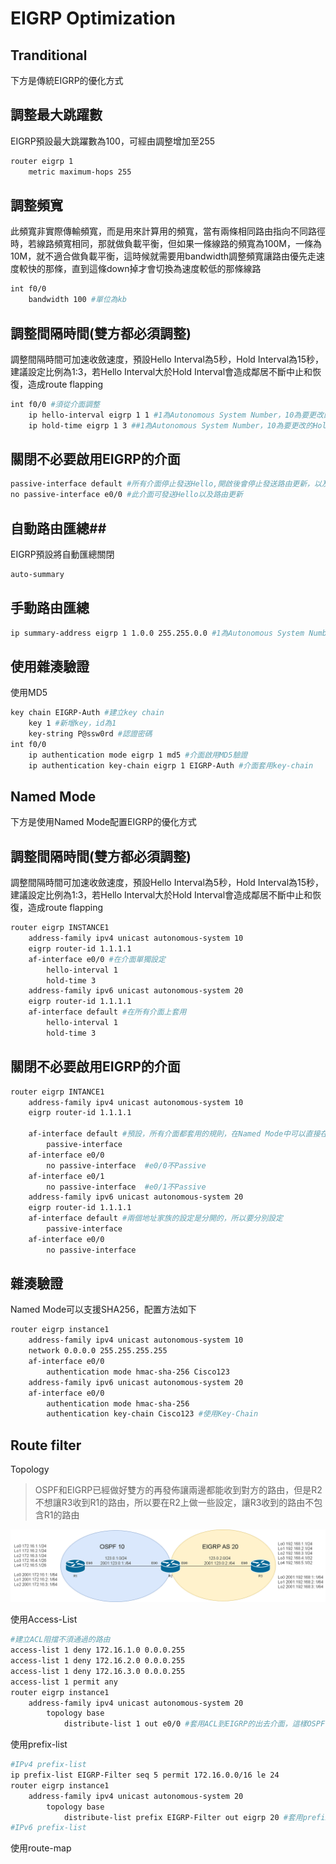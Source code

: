 # EIGRP Optimization #

## Tranditional ## 

下方是傳統EIGRP的優化方式 

## 調整最大跳躍數 ##

EIGRP預設最大跳躍數為100，可經由調整增加至255

```bash
router eigrp 1
    metric maximum-hops 255 
```

## 調整頻寬 ##

此頻寬非實際傳輸頻寬，而是用來計算用的頻寬，當有兩條相同路由指向不同路徑時，若線路頻寬相同，那就做負載平衡，但如果一條線路的頻寬為100M，一條為10M，就不適合做負載平衡，這時候就需要用bandwidth調整頻寬讓路由優先走速度較快的那條，直到這條down掉才會切換為速度較低的那條線路

```bash
int f0/0
    bandwidth 100 #單位為kb
```

## 調整間隔時間(雙方都必須調整) ##

調整間隔時間可加速收斂速度，預設Hello Interval為5秒，Hold Interval為15秒，建議設定比例為1:3，若Hello Interval大於Hold Interval會造成鄰居不斷中止和恢復，造成route flapping 

```bash
int f0/0 #須從介面調整
	ip hello-interval eigrp 1 1 #1為Autonomous System Number，10為要更改的Hello間隔
	ip hold-time eigrp 1 3 ##1為Autonomous System Number，10為要更改的Hold間隔
```

## 關閉不必要啟用EIGRP的介面 ##

```bash
passive-interface default #所有介面停止發送Hello,開啟後會停止發送路由更新，以及傳入的路由更新
no passive-interface e0/0 #此介面可發送Hello以及路由更新
```

## 自動路由匯總##

EIGRP預設將自動匯總關閉

```bash 
auto-summary 
```

## 手動路由匯總 ##

```bash 
ip summary-address eigrp 1 1.0.0 255.255.0.0 #1為Autonomous System Number，之後為匯總的範圍
```

## 使用雜湊驗證 ## 

使用MD5

```bash 
key chain EIGRP-Auth #建立key chain
	key 1 #新增key，id為1
	key-string P@ssw0rd #認證密碼	
int f0/0 
    ip authentication mode eigrp 1 md5 #介面啟用MD5驗證
	ip authentication key-chain eigrp 1 EIGRP-Auth #介面套用key-chain
```	

## Named Mode ## 

下方是使用Named Mode配置EIGRP的優化方式 

## 調整間隔時間(雙方都必須調整) ##

調整間隔時間可加速收斂速度，預設Hello Interval為5秒，Hold Interval為15秒，建議設定比例為1:3，若Hello Interval大於Hold Interval會造成鄰居不斷中止和恢復，造成route flapping 

```bash
router eigrp INSTANCE1 
    address-family ipv4 unicast autonomous-system 10 
    eigrp router-id 1.1.1.1 
    af-interface e0/0 #在介面單獨設定
        hello-interval 1 
        hold-time 3 
    address-family ipv6 unicast autonomous-system 20 
    eigrp router-id 1.1.1.1 
    af-interface default #在所有介面上套用
        hello-interval 1 
        hold-time 3
```

## 關閉不必要啟用EIGRP的介面 ##

```bash
router eigrp INTANCE1
	address-family ipv4 unicast autonomous-system 10
	eigrp router-id 1.1.1.1 

	af-interface default #預設，所有介面都套用的規則，在Named Mode中可以直接在af-interface下設定驗證、Hello Interval/Dead Interval和Passive-Interface等功能
		passive-interface 
	af-interface e0/0
		no passive-interface  #e0/0不Passive
	af-interface e0/1 
		no passive-interface  #e0/1不Passive
	address-family ipv6 unicast autonomous-system 20 
	eigrp router-id 1.1.1.1 
	af-interface default #兩個地址家族的設定是分開的，所以要分別設定
		passive-interface 
	af-interface e0/0
		no passive-interface 
```

## 雜湊驗證 ##

Named Mode可以支援SHA256，配置方法如下

```bash
router eigrp instance1 
    address-family ipv4 unicast autonomous-system 10
    network 0.0.0.0 255.255.255.255 
    af-interface e0/0
        authentication mode hmac-sha-256 Cisco123 
    address-family ipv6 unicast autonomous-system 20
    af-interface e0/0
        authentication mode hmac-sha-256 
        authentication key-chain Cisco123 #使用Key-Chain 
```


## Route filter ## 

Topology 

>OSPF和EIGRP已經做好雙方的再發佈讓兩邊都能收到對方的路由，但是R2不想讓R3收到R1的路由，所以要在R2上做一些設定，讓R3收到的路由不包含R1的路由

![](Image/Route%20filter.png)

使用Access-List 

```bash
#建立ACL阻擋不須通過的路由
access-list 1 deny 172.16.1.0 0.0.0.255 
access-list 1 deny 172.16.2.0 0.0.0.255 
access-list 1 deny 172.16.3.0 0.0.0.255 
access-list 1 permit any
router eigrp instance1 
    address-family ipv4 unicast autonomous-system 20 
        topology base 
            distribute-list 1 out e0/0 #套用ACL到EIGRP的出去介面，這樣OSPF再發佈進來的路由就會被過濾掉
```

使用prefix-list 

```bash
#IPv4 prefix-list 
ip prefix-list EIGRP-Filter seq 5 permit 172.16.0.0/16 le 24 
router eigrp instance1 
    address-family ipv4 unicast autonomous-system 20 
        topology base
            distribute-list prefix EIGRP-Filter out eigrp 20 #套用prefix-list到EIGRP AS 20，這樣OSPF再發佈進來的路由就會被過濾掉
#IPv6 prefix-list 
```

使用route-map

```bash

```
